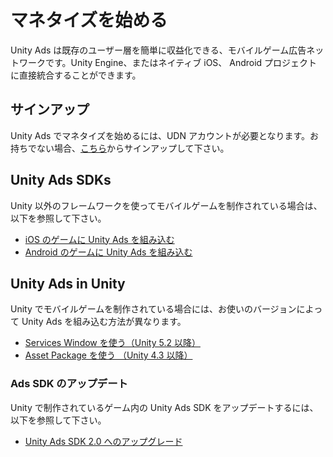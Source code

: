 # マネタイズを始める

Unity Ads は既存のユーザー層を簡単に収益化できる、モバイルゲーム広告ネットワークです。Unity Engine、またはネイティブ iOS、 Android プロジェクトに直接統合することができます。

## サインアップ
Unity Ads でマネタイズを始めるには、UDN アカウントが必要となります。お持ちでない場合、[こちら](https://accounts.unity3d.com/)からサインアップして下さい。

## Unity Ads SDKs
Unity 以外のフレームワークを使ってモバイルゲームを制作されている場合は、以下を参照して下さい。

- [iOS のゲームに Unity Ads を組み込む](https://github.com/unity3d-jp/unityads-help-jp/wiki/Integration-Guide-for-iOS)
- [Android のゲームに Unity Ads を組み込む](https://github.com/unity3d-jp/unityads-help-jp/wiki/Integration-Guide-for-Android)

## Unity Ads in Unity
Unity でモバイルゲームを制作されている場合には、お使いのバージョンによって Unity Ads を組み込む方法が異なります。

- [Services Window を使う（Unity 5.2 以降）](https://github.com/unity3d-jp/unityads-help-jp/wiki/Integration-Guide-for-Unity#services-window-%E3%82%92%E4%BD%BF%E3%81%86)
- [Asset Package を使う （Unity 4.3 以降）](https://github.com/unity3d-jp/unityads-help-jp/wiki/Integration-Guide-for-Unity#asset-package-%E3%82%92%E4%BD%BF%E3%81%86)

### Ads SDK のアップデート

Unity で制作されているゲーム内の Unity Ads SDK をアップデートするには、以下を参照して下さい。

- [Unity Ads SDK 2.0 へのアップグレード](https://github.com/unity3d-jp/unityads-help-jp/wiki/Upgrade-Guide-for-Unity-Ads)